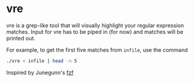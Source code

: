 # vre

vre is a grep-like tool that will visually highlight your regular expression matches.  Input for vre has to be piped in (for now) and matches will be printed out.

For example, to get the first five matches from `infile`, use the command
```sh
./vre < infile | head -n 5
```

Inspired by Junegunn's [fzf](https://github.com/junegunn/fzf)
